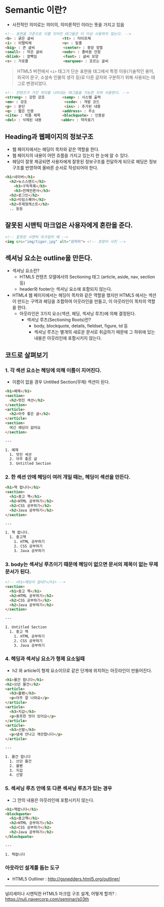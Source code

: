 # Semantic 이란?

- 사전적인 의미로는 의미의, 의미론적인 이라는 뜻을 가지고 있음

```HTML
<!-- 표현을 기준으로 이름 지어진 태그들은 더 이상 사용하지 않는다. -->
<b> : 굵은 글씨             <tt> : 타이프체
<i> : 이탤릭체              <u> : 밑줄
<big> : 큰 글씨             <center> : 중앙 정렬
<small> : 작은 글씨         <nobr> : 줄바꿈 안함
<blink> : 깜빡임            <font> : 글씨 모양
<s> : 가로줄                <marquee> : 흐르는 글씨
```

> HTML5 버전에서 `<i>` 태그가 단순 표현용 태그에서 특정 이유(기술적인 용어, 외국어 문구, 소설속 인물의 생각 등)로 다른 글자와 구분하기 위해 사용되는 태그로 변경되었다.

```HTML
<!-- 컨텐츠가 가진 의미를 나타내는 태그들을 가능한 지켜 사용한다. -->
<strong> : 강한 강조        <samp> : 시스템 출력
<em> : 강조                 <code> : 개발 코드
<p> : 문단                  <ins> : 추가된 내용
<q> : 짧은 인용             <address> : 주소
<cite> : 작품 제목          <blockquote> : 인용문
<del> : 삭제된 내용         <abbr> : 약자표기
```

## Heading과 웹페이지의 정보구조

- 웹 페이지에서는 헤딩이 목차와 같은 역할을 한다.
- 웹 페이지의 내용이 어떤 흐름을 가지고 있는지 한 눈에 알 수 있다.
- 헤딩이 잘못 제공되면 사용자에게 잘못된 정보구조를 전달하게 되므로 헤딩은 정보구조를 반영하여 올바른 순서로 작성되어야 한다.

```HTML
<h1>네이버</h1>
  <h2>뉴스스탠드</h2>
    <h3>구독목록</h3>
    <h3>전체언론사</h3>
  <h2>로그인</h2>
  <h2>타임스퀘어</h2>
  <h2>주제형캐스트</h2>
  .. 등등
```

## 잘못된 시맨틱 마크업은 사용자에게 혼란을 준다.

```HTML
<!-- 잘못된 시멘틱 마크업의 예 -->
<img src="img/tiger.jpg" alt="코끼리"> <!-- 호랑이 사진 -->
```

## 섹셔닝 요소는 outline을 만든다.

- 섹셔닝 요소란?
  - HTML5 컨텐츠 모델에서의 Sectioning 태그 (article, aside, nav, section 등)
  - header와 footer는 섹셔닝 요소에 포함되지 않는다.
- HTML4 웹 페이지에서는 헤딩이 목차와 같은 역할을 했지만 HTML5 에서는 섹션이 만드는 구역과 헤딩을 조합하여 아웃라인을 만들고, 이 아웃라인이 목차의 역할을 한다.
  - 아웃라인은 3가지 요소(섹션, 헤딩, 섹셔닝 루츠)에 의해 결정된다.
    - 섹셔닝 루츠(Sectioning Roots)란?
      - body, blockquote, details, fieldset, figure, td 등
      - 섹셔닝 루츠는 별개의 새로운 문서로 취급하기 때문에 그 하위에 있는 내용은 아웃라인에 포함시키지 않는다.

## 코드로 살펴보기

### 1. 각 섹션 요소는 헤딩에 의해 이름이 지어진다.

- 이름이 없을 경우 Untitled Section(무제) 섹션이 된다.

```HTML
<h1>예제</h1>
<section>
  <h2>멋진 섹션</h2>
</section>
<article>
  <h2>아주 좋은 글</h2>
</article>
<section>
  여긴 헤딩이 없어요
</section>

---

1. 예제
  1. 멋진 섹션
  2. 아주 좋은 글
  3. Untitled Section
```

### 2. 한 섹션 안에 헤딩이 여러 개일 때는, 헤딩이 섹션을 만든다.

```HTML
<h1>책 팝니다</h1>
<section>
  <h1>중고 책</h1>
  <h2>HTML 공부하기</h2>
  <h2>CSS 공부하기</h2>
  <h2>Java 공부하기</h2>
</section>

---

1. 책 팝니다.
  1. 중고책
    1. HTML 공부하기
    2. CSS 공부하기
    3. Java 공부하기
```

### 3. body는 섹셔닝 루츠이기 때문에 헤딩이 없으면 문서의 제목이 없는 무제 문서가 된다.

```HTML
<!-- <h1>헤딩이 없네?</h1> -->
<section>
  <h1>중고 책</h1>
  <h2>HTML 공부하기</h2>
  <h2>CSS 공부하기</h2>
  <h2>Java 공부하기</h2>
</section>

---

1. Untitled Section
  1. 중고 책
    1. HTML 공부하기
    2. CSS 공부하기
    3. Java 공부하기
```

### 4. 헤딩과 섹셔닝 요소가 형제 요소일때

- h2 와 article이 형제 요소이므로 같은 단계에 위치하는 아웃라인이 만들어진다.

```HTML
<h1>물건 팝니다</h1>
<h2>쓰던 물건</h2>
<article>
  <h3>볼펜</h3>
  <p>아주 잘 나와요</p>
</article>
<article>
  <h3>지갑</h3>
  <p>중후한 멋이 있어요</p>
</article>
<article>
  <h3>신발</h3>
  <p>냄새 안나고 깨끗합니다</p>
</article>

---

1. 물건 팝니다
  1. 쓰던 물건
  2. 볼펜
  3. 지갑
  4. 신발
```

### 5. 섹셔닝 루츠 안에 또 다른 섹셔닝 루츠가 있는 경우

- 그 안의 내용은 아웃라인에 포함시키지 않는다.

```HTML
<h1>책팝니다</h1>
<blockquote>
  <h1>중고책</h1>
  <h2>HTML 공부하기</h2>
  <h2>CSS 공부하기</h2>
  <h2>Java 공부하기</h2>
</blockquote>

---

1. 책팝니다
```

### 아웃라인 설계를 돕는 도구

- HTML5 Outliner : <http://gsnedders.html5.org/outliner/>

---

널리세미나 시멘틱한 HTML5 마크업 구조 설계, 어떻게 할까? : <https://nuli.navercorp.com/seminar/s03th>
